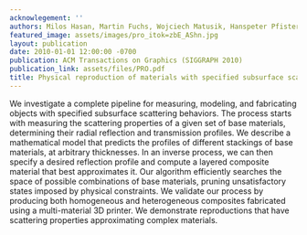 ```yaml
---
acknowlegement: ''
authors: Milos Hasan, Martin Fuchs, Wojciech Matusik, Hanspeter Pfister, Szymon Rusinkiewicz
featured_image: assets/images/pro_itok=zbE_AShn.jpg
layout: publication
date: 2010-01-01 12:00:00 -0700
publication: ACM Transactions on Graphics (SIGGRAPH 2010)
publication_link: assets/files/PRO.pdf
title: Physical reproduction of materials with specified subsurface scattering
---
```


We investigate a complete pipeline for measuring, modeling, and fabricating objects with specified subsurface scattering behaviors. The process starts with measuring the scattering properties of a given set of base materials, determining their radial reflection and transmission profiles. We describe a mathematical model that predicts the profiles of different stackings of base materials, at arbitrary thicknesses. In an inverse process, we can then specify a desired reflection profile and compute a layered composite material that best approximates it. Our algorithm efficiently searches the space of possible combinations of base materials, pruning unsatisfactory states imposed by physical constraints. We validate our process by producing both homogeneous and heterogeneous composites fabricated using a multi-material 3D printer. We demonstrate reproductions that have scattering properties approximating complex materials.